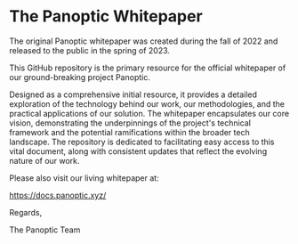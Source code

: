 # The Panoptic Whitepaper

The original Panoptic whitepaper was created during the fall of 2022 and released to the public in the spring of 2023.

This GitHub repository is the primary resource for the official whitepaper of our ground-breaking project Panoptic.

Designed as a comprehensive initial resource, it provides a detailed exploration of the technology behind our work, our methodologies, and the practical applications of our solution. The whitepaper encapsulates our core vision, demonstrating the underpinnings of the project's technical framework and the potential ramifications within the broader tech landscape. The repository is dedicated to facilitating easy access to this vital document, along with consistent updates that reflect the evolving nature of our work.

Please also visit our living whitepaper at:

https://docs.panoptic.xyz/

Regards,

The Panoptic Team
